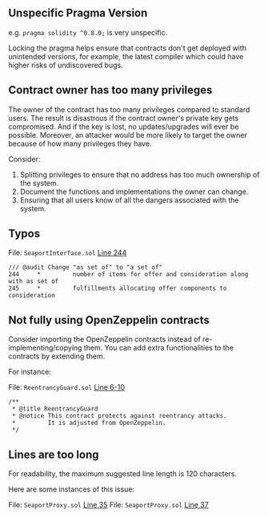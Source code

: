 ## Unspecific Pragma Version

e.g. `pragma solidity ^0.8.0;` is very unspecific.

Locking the pragma helps ensure that contracts don't get deployed with unintended versions, for example, the latest compiler which could have higher risks of undiscovered bugs.

## Contract owner has too many privileges

The owner of the contract has too many privileges compared to standard users. The result is disastrous if the contract owner's private key gets compromised. And if the key is lost, no updates/upgrades will ever be possible. Moreover, an attacker would be more likely to target the owner because of how many privileges they have.

Consider:

1. Splitting privileges to ensure that no address has too much ownership of the system.
2. Document the functions and implementations the owner can change.
3. Ensuring that all users know of all the dangers associated with the system.

## Typos

File: `SeaportInterface.sol` [Line 244](https://github.com/code-423n4/2022-11-looksrare/blob/main/contracts/interfaces/SeaportInterface.sol#L244)

```
/// @audit Change "as set of" to "a set of"
244     *         number of items for offer and consideration along with as set of
245     *         fulfillments allocating offer components to consideration
```

## Not fully using OpenZeppelin contracts

Consider importing the OpenZeppelin contracts instead of re-implementing/copying them. You can add extra functionalities to the contracts by extending them.

For instance:

File: `ReentrancyGuard.sol` [Line 6-10](https://github.com/code-423n4/2022-11-looksrare/blob/main/contracts/ReentrancyGuard.sol#L6-L10)

```
/**
 * @title ReentrancyGuard
 * @notice This contract protects against reentrancy attacks.
 *         It is adjusted from OpenZeppelin.
 */
```

## Lines are too long

For readability, the maximum suggested line length is 120 characters.

Here are some instances of this issue:

File: `SeaportProxy.sol` [Line 35](https://github.com/code-423n4/2022-11-looksrare/blob/main/contracts/proxies/SeaportProxy.sol#L35)
File: `SeaportProxy.sol` [Line 37](https://github.com/code-423n4/2022-11-looksrare/blob/main/contracts/proxies/SeaportProxy.sol#L37)
